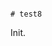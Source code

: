                                                                                                                                                                                                                                                                                                                                                                                                         # test8

Init.
